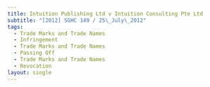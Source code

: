 ```yaml
---
title: Intuition Publishing Ltd v Intuition Consulting Pte Ltd
subtitle: "[2012] SGHC 149 / 25\_July\_2012"
tags:
  - Trade Marks and Trade Names
  - Infringement
  - Trade Marks and Trade Names
  - Passing Off
  - Trade Marks and Trade Names
  - Revocation
layout: single
---
```


